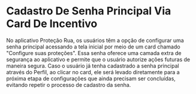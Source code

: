 # Cadastro De Senha Principal Via Card De Incentivo

No aplicativo Proteção Rua, os usuários têm a opção de configurar uma senha principal acessando a tela inicial por meio de um card chamado "Configure suas proteções". Essa senha oferece uma camada extra de segurança ao aplicativo e permite que o usuário autorize ações futuras de maneira segura. Caso o usuário já tenha cadastrado a senha principal através do Perfil, ao clicar no card, ele será levado diretamente para a próxima etapa de configurações que ainda precisam ser concluídas, evitando repetir o processo de cadastro da senha.
